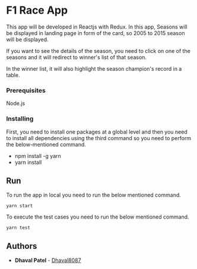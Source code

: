 
# F1 Race App

This app will be developed in Reactjs with Redux.
In this app, Seasons will be displayed in landing page in form of the card, so 2005 to 2015 season will be displayed.

If you want to see the details of the season, you need to click on one of the seasons and it will redirect to winner's list of that season.

In the winner list, it will also highlight the season champion's record in a table.

### Prerequisites

Node.js

### Installing

First, you need to install one packages at a global level and then you need to install all dependencies using the third command so you need to perform the below-mentioned command.

* npm install -g yarn
* yarn install

## Run
To run the app in local you need to run the below mentioned command.
```
yarn start
```
To execute the test cases you need to run the below mentioned command.
```
yarn test
```

## Authors
* **Dhaval Patel** - [Dhaval8087](https://github.com/Dhaval8087)
